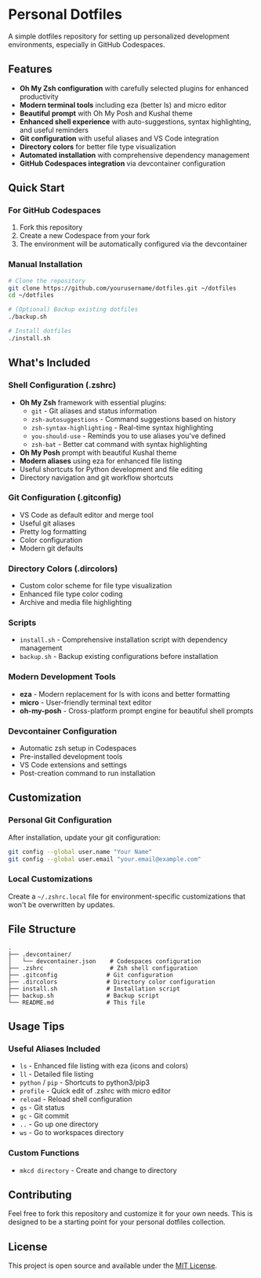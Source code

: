 # Personal Dotfiles

A simple dotfiles repository for setting up personalized development environments, especially in GitHub Codespaces.

## Features

- **Oh My Zsh configuration** with carefully selected plugins for enhanced productivity
- **Modern terminal tools** including eza (better ls) and micro editor
- **Beautiful prompt** with Oh My Posh and Kushal theme
- **Enhanced shell experience** with auto-suggestions, syntax highlighting, and useful reminders
- **Git configuration** with useful aliases and VS Code integration
- **Directory colors** for better file type visualization
- **Automated installation** with comprehensive dependency management
- **GitHub Codespaces integration** via devcontainer configuration

## Quick Start

### For GitHub Codespaces

1. Fork this repository
2. Create a new Codespace from your fork
3. The environment will be automatically configured via the devcontainer

### Manual Installation

```bash
# Clone the repository
git clone https://github.com/yourusername/dotfiles.git ~/dotfiles
cd ~/dotfiles

# (Optional) Backup existing dotfiles
./backup.sh

# Install dotfiles
./install.sh
```

## What's Included

### Shell Configuration (.zshrc)
- **Oh My Zsh** framework with essential plugins:
  - `git` - Git aliases and status information
  - `zsh-autosuggestions` - Command suggestions based on history
  - `zsh-syntax-highlighting` - Real-time syntax highlighting
  - `you-should-use` - Reminds you to use aliases you've defined
  - `zsh-bat` - Better cat command with syntax highlighting
- **Oh My Posh** prompt with beautiful Kushal theme
- **Modern aliases** using eza for enhanced file listing
- Useful shortcuts for Python development and file editing
- Directory navigation and git workflow shortcuts

### Git Configuration (.gitconfig)
- VS Code as default editor and merge tool
- Useful git aliases
- Pretty log formatting
- Color configuration
- Modern git defaults

### Directory Colors (.dircolors)
- Custom color scheme for file type visualization
- Enhanced file type color coding
- Archive and media file highlighting

### Scripts
- `install.sh` - Comprehensive installation script with dependency management
- `backup.sh` - Backup existing configurations before installation

### Modern Development Tools
- **eza** - Modern replacement for ls with icons and better formatting
- **micro** - User-friendly terminal text editor
- **oh-my-posh** - Cross-platform prompt engine for beautiful shell prompts

### Devcontainer Configuration
- Automatic zsh setup in Codespaces
- Pre-installed development tools
- VS Code extensions and settings
- Post-creation command to run installation

## Customization

### Personal Git Configuration
After installation, update your git configuration:

```bash
git config --global user.name "Your Name"
git config --global user.email "your.email@example.com"
```

### Local Customizations
Create a `~/.zshrc.local` file for environment-specific customizations that won't be overwritten by updates.

## File Structure

```
.
├── .devcontainer/
│   └── devcontainer.json    # Codespaces configuration
├── .zshrc                   # Zsh shell configuration
├── .gitconfig              # Git configuration
├── .dircolors              # Directory color configuration
├── install.sh              # Installation script
├── backup.sh               # Backup script
└── README.md               # This file
```

## Usage Tips

### Useful Aliases Included
- `ls` - Enhanced file listing with eza (icons and colors)
- `ll` - Detailed file listing
- `python` / `pip` - Shortcuts to python3/pip3
- `profile` - Quick edit of .zshrc with micro editor
- `reload` - Reload shell configuration
- `gs` - Git status
- `gc` - Git commit
- `..` - Go up one directory
- `ws` - Go to workspaces directory

### Custom Functions
- `mkcd directory` - Create and change to directory

## Contributing

Feel free to fork this repository and customize it for your own needs. This is designed to be a starting point for your personal dotfiles collection.

## License

This project is open source and available under the [MIT License](LICENSE).